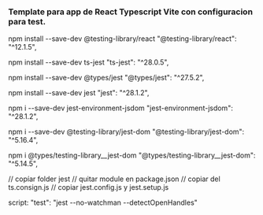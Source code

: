 ### Template para app de React Typescript Vite con configuracion para test.


npm install --save-dev @testing-library/react "@testing-library/react": "^12.1.5",

npm install --save-dev ts-jest "ts-jest": "^28.0.5",

npm install --save-dev @types/jest "@types/jest": "^27.5.2",

npm install --save-dev jest "jest": "^28.1.2",

npm i --save-dev jest-environment-jsdom "jest-environment-jsdom": "^28.1.2",

npm i --save-dev @testing-library/jest-dom "@testing-library/jest-dom": "^5.16.4",

npm i @types/testing-library__jest-dom "@types/testing-library__jest-dom": "^5.14.5",

// copíar folder jest // quitar module en package.json // copiar del ts.consign.js // copiar jest.config.js y jest.setup.js

script: 
  "test": "jest --no-watchman --detectOpenHandles"
